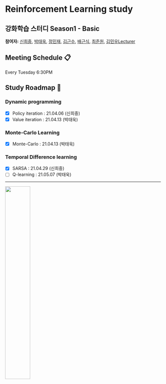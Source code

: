 # Reinforcement Learning study
## 강화학습 스터디 Season1 - Basic

**참여자:** [신희중](https://github.com/godhj93), [박태욱](https://github.com/WhiteCri), [정민재](https://github.com/keep9oing), [김근수](https://github.com/kimgs20), [배근식](https://github.com/9iant), [최준원](https://github.com/netakoi), [김민우Lecturer](https://github.com/mw9385)

## Meeting Schedule :clipboard:
Every Tuesday 6:30PM 

## Study Roadmap :snake:
### Dynamic programming
- [x] Policy iteration : 21.04.06 (신희중)
- [x] Value iteration  : 21.04.13 (박태욱)

### Monte-Carlo Learning
- [x] Monte-Carlo      : 21.04.13 (박태욱)

### Temporal Difference learning
- [x] SARSA            : 21.04.29 (신희중)
- [ ] Q-learning       : 21.05.07 (박태욱)
***
<img src=https://user-images.githubusercontent.com/31655488/113001018-5b2c5800-91ab-11eb-89f8-17a7090f075d.jpg width="40%"> 
